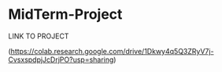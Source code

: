 # MidTerm-Project

LINK TO PROJECT

(https://colab.research.google.com/drive/1Dkwy4q5Q3ZRyV7j-CvsxspdpjJcDrjPO?usp=sharing)
